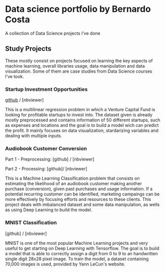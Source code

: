 # Data science portfolio by Bernardo Costa
 A collection of Data Science projects I've done

## Study Projects
These mostly consist on projects focused on learning the key aspects of machine learning,  overall libraries usage, data manipulation and data visualization. Some of them are case studies from Data Science courses I've took. 

### Startup Investment Opportunities
[github](https://github.com/bernardo-mcosta/data-science-projects/blob/main/notebooks/startup-opportunities/startup-opportunities.ipynb) / [nbviewer]

This is a multilinear regression problem in which a Venture Capital Fund is looking for profitable startups to invest into. The dataset given is already mostly preprocessed and contains information of 50 different startups, such as expenses and locations and the goal is to build a model wich can predict the profit. It mainly focuses on data visualization, stardarizing variables and dealing with multiple inputs. 

### Audiobook Customer Conversion
Part 1 - Preprocessing: [github] / [nbviewer]

Part 2 - Processing: [github]/ [nbviewer]

This is a Machine Learning Classification problem that consists on estimating the likelihood of an audiobook customer making another purchase (conversion), given past purchases and usage information. If a potential recurring customer can be identified, marketing campaings can be more effectively by focusing efforts and resources to these clients. This project deals with imbalanced dataset and some data manipulation, as wells as using Deep Learning to build the model. 

### MNIST Classification

[github] / [nbviewer]

MNIST is one of the most popular Machine Learning projects and very useful to get starting on Deep Learning with Tensorflow. The goal is to build a model that is able to correctly assign a digit from 0 to 9 to an handwritten single digit 28x28 pixel image. To train the model, a dataset containing 70,000 images is used, provided by Yann LeCun's website.
